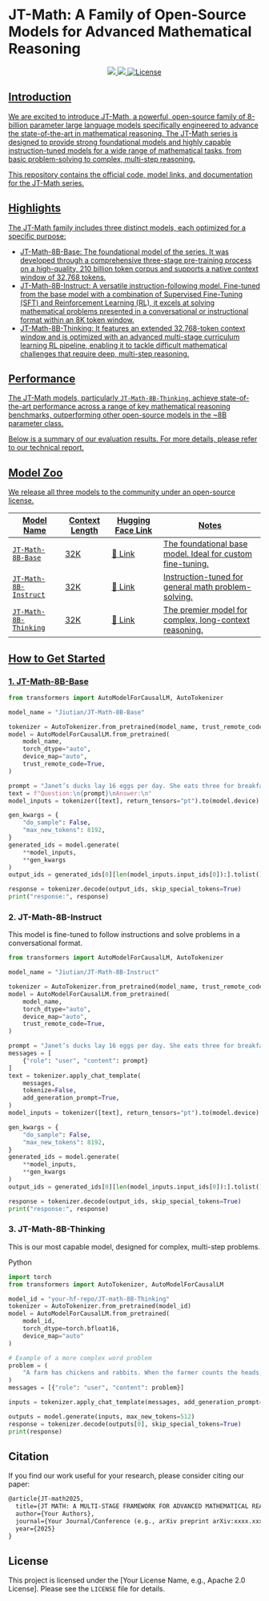 # JT-Math: A Family of Open-Source Models for Advanced Mathematical Reasoning 


<p align="center">
    <a href="<PAPER_LINK_PLACEHOLDER>" target="blank">
        <img src="https://img.shields.io/badge/Paper-ArXiv-red">
    <a href="https://huggingface.co/JT-LM" target="blank">
        <img src="https://img.shields.io/badge/%F0%9F%A4%97%20Hugging%20Face-Models-blue">
    <a href="./LICENSE" target="blank">
        <img alt="License" src="https://img.shields.io/badge/License-Apache%202.0-yellow.svg">
</p>







## Introduction

We are excited to introduce JT-Math, a powerful, open-source family of 8-billion parameter large language models specifically engineered to advance the state-of-the-art in mathematical reasoning. The JT-Math series is designed to provide strong foundational models and highly capable instruction-tuned models for a wide range of mathematical tasks, from basic problem-solving to complex, multi-step reasoning.

This repository contains the official code, model links, and documentation for the JT-Math series.



## Highlights

The JT-Math family includes three distinct models, each optimized for a specific purpose:

- JT-Math-8B-Base: The foundational model of the series. It was developed through a comprehensive three-stage pre-training process on a high-quality, 210 billion token corpus and supports a native context window of 32,768 tokens.
- JT-Math-8B-Instruct: A versatile instruction-following model. Fine-tuned from the base model with a combination of Supervised Fine-Tuning (SFT) and Reinforcement Learning (RL), it excels at solving mathematical problems presented in a conversational or instructional format within an 8K token window.
- JT-Math-8B-Thinking:  It features an extended 32,768-token context window and is optimized with an advanced multi-stage curriculum learning RL pipeline, enabling it to tackle difficult mathematical challenges that require deep, multi-step reasoning.



## Performance

The JT-Math models, particularly `JT-Math-8B-Thinking`, achieve state-of-the-art performance across a range of key mathematical reasoning benchmarks, outperforming other open-source models in the ~8B parameter class.

Below is a summary of our evaluation results. For more details, please refer to our technical report.





## Model Zoo

We release all three models to the community under an open-source license.

| Model Name            | Context Length | Hugging Face Link                                          | Notes                                                      |
| --------------------- | -------------- | ---------------------------------------------------------- | ---------------------------------------------------------- |
| `JT-Math-8B-Base`     | 32K            | [🤗 Link](https://huggingface.co/JT-LM/JT-Math-8B-Base)     | The foundational base model. Ideal for custom fine-tuning. |
| `JT-Math-8B-Instruct` | 32K            | [🤗 Link](https://huggingface.co/JT-LM/JT-Math-8B-Instruct) | Instruction-tuned for general math problem-solving.        |
| `JT-Math-8B-Thinking` | 32K            | [🤗 Link](https://huggingface.co/JT-LM/JT-Math-8B-Thinking) | The premier model for complex, long-context reasoning.     |



## How to Get Started

### 1. JT-Math-8B-Base

```python
from transformers import AutoModelForCausalLM, AutoTokenizer

model_name = "Jiutian/JT-Math-8B-Base"

tokenizer = AutoTokenizer.from_pretrained(model_name, trust_remote_code=True)
model = AutoModelForCausalLM.from_pretrained(
    model_name,
    torch_dtype="auto",
    device_map="auto",
    trust_remote_code=True,
)

prompt = "Janet’s ducks lay 16 eggs per day. She eats three for breakfast every morning and bakes muffins for her friends every day with four. She sells the remainder at the farmers' market daily for $2 per fresh duck egg. How much in dollars does she make every day at the farmers' market?"
text = f"Question:\n{prompt}\nAnswer:\n"
model_inputs = tokenizer([text], return_tensors="pt").to(model.device)

gen_kwargs = {
    "do_sample": False,
    "max_new_tokens": 8192,
}
generated_ids = model.generate(
    **model_inputs,
    **gen_kwargs
)
output_ids = generated_ids[0][len(model_inputs.input_ids[0]):].tolist()

response = tokenizer.decode(output_ids, skip_special_tokens=True)
print("response:", response)
```



### 2. JT-Math-8B-Instruct

This model is fine-tuned to follow instructions and solve problems in a conversational format.

```python
from transformers import AutoModelForCausalLM, AutoTokenizer

model_name = "Jiutian/JT-Math-8B-Instruct"

tokenizer = AutoTokenizer.from_pretrained(model_name, trust_remote_code=True)
model = AutoModelForCausalLM.from_pretrained(
    model_name,
    torch_dtype="auto",
    device_map="auto",
    trust_remote_code=True,
)

prompt = "Janet’s ducks lay 16 eggs per day. She eats three for breakfast every morning and bakes muffins for her friends every day with four. She sells the remainder at the farmers' market daily for $2 per fresh duck egg. How much in dollars does she make every day at the farmers' market?"
messages = [
    {"role": "user", "content": prompt}
]
text = tokenizer.apply_chat_template(
    messages,
    tokenize=False,
    add_generation_prompt=True,
)
model_inputs = tokenizer([text], return_tensors="pt").to(model.device)

gen_kwargs = {
    "do_sample": False,
    "max_new_tokens": 8192,
}
generated_ids = model.generate(
    **model_inputs,
    **gen_kwargs
)
output_ids = generated_ids[0][len(model_inputs.input_ids[0]):].tolist()

response = tokenizer.decode(output_ids, skip_special_tokens=True)
print("response:", response)
```



### 3. JT-Math-8B-Thinking

This is our most capable model, designed for complex, multi-step problems.

Python

```python
import torch
from transformers import AutoTokenizer, AutoModelForCausalLM

model_id = "your-hf-repo/JT-math-8B-Thinking"
tokenizer = AutoTokenizer.from_pretrained(model_id)
model = AutoModelForCausalLM.from_pretrained(
    model_id,
    torch_dtype=torch.bfloat16,
    device_map="auto"
)

# Example of a more complex word problem
problem = (
    "A farm has chickens and rabbits. When the farmer counts the heads, he gets a total of 50. ""When he counts the legs, he gets a total of 140. How many chickens and how many rabbits are on the farm? ""Show your work step-by-step."
)
messages = [{"role": "user", "content": problem}]

inputs = tokenizer.apply_chat_template(messages, add_generation_prompt=True, return_tensors="pt").to(model.device)

outputs = model.generate(inputs, max_new_tokens=512)
response = tokenizer.decode(outputs[0], skip_special_tokens=True)
print(response)
```



## Citation



If you find our work useful for your research, please consider citing our paper:

```latex
@article{JT-math2025,
  title={JT MATH: A MULTI-STAGE FRAMEWORK FOR ADVANCED MATHEMATICAL REASONING IN LARGE LANGUAGE MODELS},
  author={Your Authors},
  journal={Your Journal/Conference (e.g., arXiv preprint arXiv:xxxx.xxxxx)},
  year={2025}
}
```



## License

This project is licensed under the [Your License Name, e.g., Apache 2.0 License]. Please see the `LICENSE` file for details.

